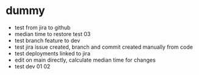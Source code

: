 # dummy
* test from jira to github
* median time to restore test 03
* test branch feature to dev
* test jira issue created, branch and commit created manually from code
* test deployments linked to jira
* edit on main directly, calculate median time for changes
* test dev 01 02